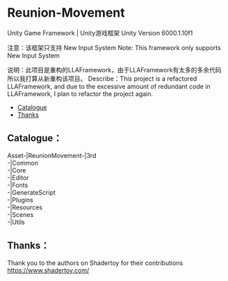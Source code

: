 # Reunion-Movement
Unity Game Framework | Unity游戏框架
Unity Version 6000.1.10f1

注意：该框架只支持 New Input System
Note: This framework only supports New Input System

说明：此项目是重构的LLAFramework，由于LLAFramework有太多的多余代码所以我打算从新重构该项目。
Describe：This project is a refactored LLAFramework, and due to the excessive amount of redundant code in LLAFramework, I plan to refactor the project again.

- [Catalogue](#Catalogue)
- [Thanks](#Thanks)

## Catalogue：<a name="Catalogue"></a>
Asset-|ReunionMovement-|3rd<br>
                      -|Common<br>
                      -|Core<br>
                      -|Editor<br>
                      -|Fonts<br>
                      -|GenerateScript<br>
                      -|Plugins<br>
                      -|Resources<br>
                      -|Scenes<br>
                      -|Utils<br>

## Thanks：<a name="Thanks"></a>

Thank you to the authors on Shadertoy for their contributions
https://www.shadertoy.com/<br>
